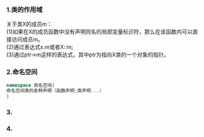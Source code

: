### 1.类的作用域
关于类X的成员m：<br>
(1)如果在X的成员函数中没有声明同名的局部变量标识符，那么在该函数内可以直接访问成员m。<br>
(2)通过表达式x.m或者X::m;<br>
(3)通过ptr->m这样的表达式，其中ptr为指向X类的一个对象的指针。
### 2.命名空间
```C++
namespace 命名空间{
命名空间类的各种声明（函数声明;类声明...)
}
```
### 3.
### 4.
